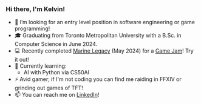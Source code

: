 ### Hi there, I'm Kelvin!

- 👯 I’m looking for an entry level position in software engineering or game programming!
- 🎓 Graduating from Toronto Metropolitan University with a B.Sc. in Computer Science in June 2024.
- 💻 Recently completed [Marine Legacy](https://edyth-k.itch.io/marine-legacy) (May 2024) for a [Game Jam](https://itch.io/jam/-pixel-game-jam-2024)! Try it out!
- 🌱 Currently learning:
  - AI with Python via CS50AI
- ⚡ Avid gamer; if I'm not coding you can find me raiding in FFXIV or grinding out games of TFT!
- 📫 You can reach me on [LinkedIn](https://www.linkedin.com/in/kelvin-dela-cruz/)! 
<!--
**Edyth-K/Edyth-K** is a ✨ _special_ ✨ repository because its `README.md` (this file) appears on your GitHub profile.

Here are some ideas to get you started:

- 💻 I'm currently a Software Engineer I.
- 🔭 I’m currently working on ...
- 🌱 I’m currently learning ...
- 👯 I’m looking to collaborate on ...
- 🤔 I’m looking for help with ...
- 💬 Ask me about ...
- 📫 How to reach me: ...
- 😄 Pronouns: ...
- ⚡ Fun fact: ...
-->
